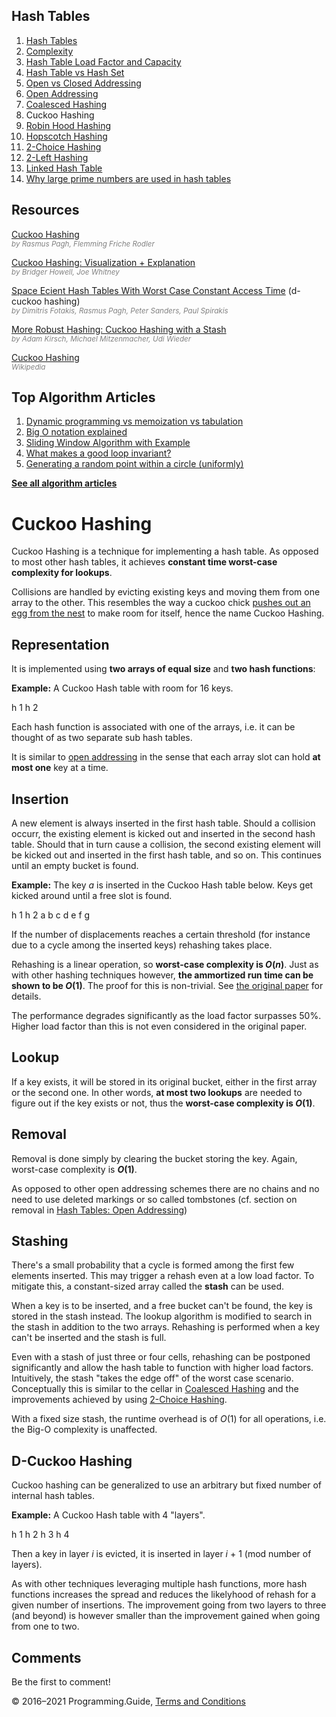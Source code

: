



## Hash Tables

1.  [Hash Tables](hash-tables.html)
2.  [Complexity](hash-tables-complexity.html)
3.  [Hash Table Load Factor and Capacity](hash-table-load-factor-and-capacity.html)
4.  [Hash Table vs Hash Set](hash-table-vs-hash-set.html)
5.  [Open vs Closed Addressing](hash-tables-open-vs-closed-addressing.html)
6.  [Open Addressing](hash-tables-open-addressing.html)
7.  [Coalesced Hashing](coalesced-hashing.html)
8.  Cuckoo Hashing
9.  [Robin Hood Hashing](robin-hood-hashing.html)
10. [Hopscotch Hashing](hopscotch-hashing.html)
11. [2-Choice Hashing](2-choice-hashing.html)
12. [2-Left Hashing](2-left-hashing.html)
13. [Linked Hash Table](linked-hash-table.html)
14. [Why large prime numbers are used in hash tables](prime-numbers-in-hash-tables.html)

## Resources

[Cuckoo Hashing](https://www.cs.tau.ac.il/~shanir/advanced-seminar-data-structures-2009/bib/pagh01cuckoo.pdf)  
<span style="color: grey; font-style: italic; font-size: smaller">by Rasmus Pagh, Flemming Friche Rodler</span>

[Cuckoo Hashing: Visualization + Explanation](https://www.youtube.com/watch?v=OBuGqu2d4v4)  
<span style="color: grey; font-style: italic; font-size: smaller">by Bridger Howell, Joe Whitney</span>

[Space Ecient Hash Tables With Worst Case Constant Access Time](http://www.itu.dk/people/pagh/papers/d-cuckoo.pdf) (d-cuckoo hashing)  
<span style="color: grey; font-style: italic; font-size: smaller">by Dimitris Fotakis, Rasmus Pagh, Peter Sanders, Paul Spirakis</span>

[More Robust Hashing: Cuckoo Hashing with a Stash](https://www.eecs.harvard.edu/~michaelm/postscripts/esa2008full.pdf)  
<span style="color: grey; font-style: italic; font-size: smaller">by Adam Kirsch, Michael Mitzenmacher, Udi Wieder</span>

[Cuckoo Hashing](https://en.wikipedia.org/wiki/Cuckoo_hashing)  
<span style="color: grey; font-style: italic; font-size: smaller">Wikipedia</span>



## Top Algorithm Articles

1.  [Dynamic programming vs memoization vs tabulation](dynamic-programming-vs-memoization-vs-tabulation.html)
2.  [Big O notation explained](big-o-notation-explained.html)
3.  [Sliding Window Algorithm with Example](sliding-window-example.html)
4.  [What makes a good loop invariant?](what-makes-a-good-loop-invariant.html)
5.  [Generating a random point within a circle (uniformly)](random-point-within-circle.html)

[**See all algorithm articles**](algorithms.html)

# Cuckoo Hashing

Cuckoo Hashing is a technique for implementing a hash table. As opposed to most other hash tables, it achieves **constant time worst-case complexity for lookups**.

Collisions are handled by evicting existing keys and moving them from one array to the other. This resembles the way a cuckoo chick [pushes out an egg from the nest](https://www.youtube.com/watch?v=SO1WccH2_YM) to make room for itself, hence the name Cuckoo Hashing.

## Representation

It is implemented using **two arrays of equal size** and **two hash functions**:

**Example:** A Cuckoo Hash table with room for 16 keys.

h 1 h 2

Each hash function is associated with one of the arrays, i.e. it can be thought of as two separate sub hash tables.

It is similar to [open addressing](hash-tables-open-addressing.html) in the sense that each array slot can hold **at most one** key at a time.

## Insertion

A new element is always inserted in the first hash table. Should a collision occurr, the existing element is kicked out and inserted in the second hash table. Should that in turn cause a collision, the second existing element will be kicked out and inserted in the first hash table, and so on. This continues until an empty bucket is found.

**Example:** The key _a_ is inserted in the Cuckoo Hash table below. Keys get kicked around until a free slot is found.

h 1 h 2 a b c d e f g

If the number of displacements reaches a certain threshold (for instance due to a cycle among the inserted keys) rehashing takes place.

Rehashing is a linear operation, so **worst-case complexity is _O_(_n_)**. Just as with other hashing techniques however, **the ammortized run time can be shown to be _O_(1)**. The proof for this is non-trivial. See [the original paper](https://www.cs.tau.ac.il/~shanir/advanced-seminar-data-structures-2009/bib/pagh01cuckoo.pdf) for details.

The performance degrades significantly as the load factor surpasses 50%. Higher load factor than this is not even considered in the original paper.

## Lookup

If a key exists, it will be stored in its original bucket, either in the first array or the second one. In other words, **at most two lookups** are needed to figure out if the key exists or not, thus the **worst-case complexity is _O_(1)**.

## Removal

Removal is done simply by clearing the bucket storing the key. Again, worst-case complexity is **_O_(1)**.

As opposed to other open addressing schemes there are no chains and no need to use deleted markings or so called tombstones (cf. section on removal in [Hash Tables: Open Addressing](hash-tables-open-addressing.html))

## Stashing

There's a small probability that a cycle is formed among the first few elements inserted. This may trigger a rehash even at a low load factor. To mitigate this, a constant-sized array called the **stash** can be used.

When a key is to be inserted, and a free bucket can't be found, the key is stored in the stash instead. The lookup algorithm is modified to search in the stash in addition to the two arrays. Rehashing is performed when a key can't be inserted and the stash is full.

Even with a stash of just three or four cells, rehashing can be postponed significantly and allow the hash table to function with higher load factors. Intuitively, the stash "takes the edge off" of the worst case scenario. Conceptually this is similar to the cellar in [Coalesced Hashing](coalesced-hashing.html) and the improvements achieved by using [2-Choice Hashing](2-choice-hashing.html).

With a fixed size stash, the runtime overhead is of _O_(1) for all operations, i.e. the Big-O complexity is unaffected.

## D-Cuckoo Hashing

Cuckoo hashing can be generalized to use an arbitrary but fixed number of internal hash tables.

**Example:** A Cuckoo Hash table with 4 "layers".

h 1 h 2 h 3 h 4

Then a key in layer _i_ is evicted, it is inserted in layer <span class="no-wrap">*i* + 1</span> (mod number of layers).

As with other techniques leveraging multiple hash functions, more hash functions increases the spread and reduces the likelyhood of rehash for a given number of insertions. The improvement going from two layers to three (and beyond) is however smaller than the improvement gained when going from one to two.

## Comments

Be the first to comment!

© 2016–2021 Programming.Guide, [Terms and Conditions](terms-and-conditions.html)
